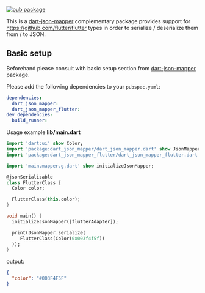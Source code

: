 [![pub package](https://img.shields.io/pub/v/dart_json_mapper_flutter.svg)](https://pub.dartlang.org/packages/dart_json_mapper_flutter)

This is a [dart-json-mapper][1] complementary package provides support for https://github.com/flutter/flutter types in order to serialize / deserialize them from / to JSON.
 
## Basic setup

Beforehand please consult with basic setup section from [dart-json-mapper][1] package. 

Please add the following dependencies to your `pubspec.yaml`:

```yaml
dependencies:
  dart_json_mapper:
  dart_json_mapper_flutter:
dev_dependencies:
  build_runner:
```

Usage example
**lib/main.dart**
```dart
import 'dart:ui' show Color;
import 'package:dart_json_mapper/dart_json_mapper.dart' show JsonMapper, jsonSerializable;
import 'package:dart_json_mapper_flutter/dart_json_mapper_flutter.dart' show flutterAdapter;

import 'main.mapper.g.dart' show initializeJsonMapper;

@jsonSerializable
class FlutterClass {
  Color color;

  FlutterClass(this.color);
}

void main() {
  initializeJsonMapper([flutterAdapter]);

  print(JsonMapper.serialize(
     FlutterClass(Color(0x003f4f5f))
  ));
}
```
output:
```json
{
  "color": "#003F4F5F"
}
```

[1]: https://github.com/k-paxian/dart-json-mapper